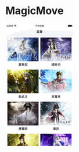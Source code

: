 # MagicMove

![](https://github.com/949478479/Animations-Study/blob/master/MagicMove-screenshot/MagicMove.gif)
